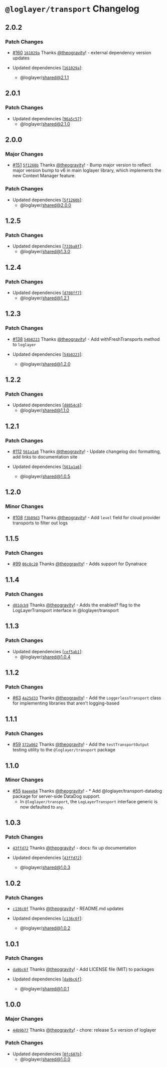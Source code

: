 # `@loglayer/transport` Changelog

## 2.0.2

### Patch Changes

- [#160](https://github.com/loglayer/loglayer/pull/160) [`161029a`](https://github.com/loglayer/loglayer/commit/161029ae9d89b600ab19bf15cbd500f5358f2403) Thanks [@theogravity](https://github.com/theogravity)! - external dependency version updates

- Updated dependencies [[`161029a`](https://github.com/loglayer/loglayer/commit/161029ae9d89b600ab19bf15cbd500f5358f2403)]:
  - @loglayer/shared@2.1.1

## 2.0.1

### Patch Changes

- Updated dependencies [[`96a5c57`](https://github.com/loglayer/loglayer/commit/96a5c57c787b1cbd92fcc00ecc1d7468ce62fe09)]:
  - @loglayer/shared@2.1.0

## 2.0.0

### Major Changes

- [#151](https://github.com/loglayer/loglayer/pull/151) [`5f1260b`](https://github.com/loglayer/loglayer/commit/5f1260b5b4609b2a20093f934a0a5cc1fced8d26) Thanks [@theogravity](https://github.com/theogravity)! - Bump major version to reflect major version bump to v6 in main loglayer library, which implements the new Context Manager feature.

### Patch Changes

- Updated dependencies [[`5f1260b`](https://github.com/loglayer/loglayer/commit/5f1260b5b4609b2a20093f934a0a5cc1fced8d26)]:
  - @loglayer/shared@2.0.0

## 1.2.5

### Patch Changes

- Updated dependencies [[`733ba8f`](https://github.com/loglayer/loglayer/commit/733ba8f754166839fb00e727820e2e8901ceadbb)]:
  - @loglayer/shared@1.3.0

## 1.2.4

### Patch Changes

- Updated dependencies [[`d708ff7`](https://github.com/loglayer/loglayer/commit/d708ff76fd23a72343f2a9f8ce3c1fcc180adf74)]:
  - @loglayer/shared@1.2.1

## 1.2.3

### Patch Changes

- [#138](https://github.com/loglayer/loglayer/pull/138) [`54b8223`](https://github.com/loglayer/loglayer/commit/54b822362f631891cff92d8279883eee994e66cb) Thanks [@theogravity](https://github.com/theogravity)! - Add withFreshTransports method to `loglayer`

- Updated dependencies [[`54b8223`](https://github.com/loglayer/loglayer/commit/54b822362f631891cff92d8279883eee994e66cb)]:
  - @loglayer/shared@1.2.0

## 1.2.2

### Patch Changes

- Updated dependencies [[`d8054c8`](https://github.com/loglayer/loglayer/commit/d8054c887f371621e23a53ff2ea90d99afcc0ec3)]:
  - @loglayer/shared@1.1.0

## 1.2.1

### Patch Changes

- [#112](https://github.com/loglayer/loglayer/pull/112) [`561a1a6`](https://github.com/loglayer/loglayer/commit/561a1a64e0f386100bcf4a01fb6375df6e6e72d5) Thanks [@theogravity](https://github.com/theogravity)! - Update changelog doc formatting, add links to documentation site

- Updated dependencies [[`561a1a6`](https://github.com/loglayer/loglayer/commit/561a1a64e0f386100bcf4a01fb6375df6e6e72d5)]:
  - @loglayer/shared@1.0.5

## 1.2.0

### Minor Changes

- [#108](https://github.com/loglayer/loglayer/pull/108) [`f3b89d3`](https://github.com/loglayer/loglayer/commit/f3b89d3c77da9fe4a4f981aca334145b735d9466) Thanks [@theogravity](https://github.com/theogravity)! - Add `level` field for cloud provider transports to filter out logs

## 1.1.5

### Patch Changes

- [#99](https://github.com/loglayer/loglayer/pull/99) [`06c8c20`](https://github.com/loglayer/loglayer/commit/06c8c207a569d6e7e6b66cc96abed8a7365bcfac) Thanks [@theogravity](https://github.com/theogravity)! - Adds support for Dynatrace

## 1.1.4

### Patch Changes

- [`d01dcb9`](https://github.com/loglayer/loglayer/commit/d01dcb91517ed1cb2b425799ab3432d36721bf46) Thanks [@theogravity](https://github.com/theogravity)! - Adds the enabled? flag to the LogLayerTransport interface in @loglayer/transport

## 1.1.3

### Patch Changes

- Updated dependencies [[`cef5ab1`](https://github.com/loglayer/loglayer/commit/cef5ab1d5013c0759c5d344ef7ad0084f9698b2f)]:
  - @loglayer/shared@1.0.4

## 1.1.2

### Patch Changes

- [#63](https://github.com/loglayer/loglayer/pull/63) [`4a25d33`](https://github.com/loglayer/loglayer/commit/4a25d33ced2b5b1596a05b24adfcce26ab991a1f) Thanks [@theogravity](https://github.com/theogravity)! - Add the `LoggerlessTransport` class for implementing libraries that aren't logging-based

## 1.1.1

### Patch Changes

- [#59](https://github.com/loglayer/loglayer/pull/59) [`372a062`](https://github.com/loglayer/loglayer/commit/372a062138ffd4768a798180f02f3e9705842f0a) Thanks [@theogravity](https://github.com/theogravity)! - Add the `testTransportOutput` testing utility to the `@loglayer/transport` package

## 1.1.0

### Minor Changes

- [#55](https://github.com/loglayer/loglayer/pull/55) [`8aeeeb4`](https://github.com/loglayer/loglayer/commit/8aeeeb46a754a53235ed26a9cea9186a5477fce2) Thanks [@theogravity](https://github.com/theogravity)! - \* Add @loglayer/transport-datadog package for server-side DataDog support.
  - In `@loglayer/transport`, the `LogLayerTransport` interface generic is now defaulted to `any`.

## 1.0.3

### Patch Changes

- [`43ffd72`](https://github.com/loglayer/loglayer/commit/43ffd725d94e2ecdf58b4f002f06392611489582) Thanks [@theogravity](https://github.com/theogravity)! - docs: fix up documentation

- Updated dependencies [[`43ffd72`](https://github.com/loglayer/loglayer/commit/43ffd725d94e2ecdf58b4f002f06392611489582)]:
  - @loglayer/shared@1.0.3

## 1.0.2

### Patch Changes

- [`c136c0f`](https://github.com/loglayer/loglayer/commit/c136c0fbc044d80a03d1851e68e9c6a23dc8a8d8) Thanks [@theogravity](https://github.com/theogravity)! - README.md updates

- Updated dependencies [[`c136c0f`](https://github.com/loglayer/loglayer/commit/c136c0fbc044d80a03d1851e68e9c6a23dc8a8d8)]:
  - @loglayer/shared@1.0.2

## 1.0.1

### Patch Changes

- [`da9bc6f`](https://github.com/loglayer/loglayer/commit/da9bc6f59385834643d677bd998213cd84046f6f) Thanks [@theogravity](https://github.com/theogravity)! - Add LICENSE file (MIT) to packages

- Updated dependencies [[`da9bc6f`](https://github.com/loglayer/loglayer/commit/da9bc6f59385834643d677bd998213cd84046f6f)]:
  - @loglayer/shared@1.0.1

## 1.0.0

### Major Changes

- [`44b9b77`](https://github.com/loglayer/loglayer/commit/44b9b77fe3366648852d947a7b83b884bada5bba) Thanks [@theogravity](https://github.com/theogravity)! - chore: release 5.x version of loglayer

### Patch Changes

- Updated dependencies [[`0fc607b`](https://github.com/loglayer/loglayer/commit/0fc607b2bcacaa1204905b5b54418933b7d5f680)]:
  - @loglayer/shared@1.0.0
